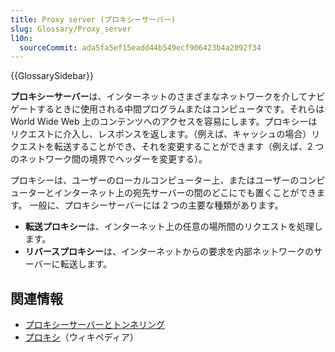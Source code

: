 ```yaml
---
title: Proxy server (プロキシーサーバー)
slug: Glossary/Proxy_server
l10n:
  sourceCommit: ada5fa5ef15eadd44b549ecf906423b4a2092f34
---
```


{{GlossarySidebar}}

**プロキシーサーバー**は、インターネットのさまざまなネットワークを介してナビゲートするときに使用される中間プログラムまたはコンピュータです。それらは World Wide Web 上のコンテンツへのアクセスを容易にします。プロキシーはリクエストに介入し、レスポンスを返します。（例えば、キャッシュの場合）リクエストを転送することができ、それを変更することができます（例えば、2 つのネットワーク間の境界でヘッダーを変更する）。

プロキシーは、ユーザーのローカルコンピューター上、またはユーザーのコンピューターとインターネット上の宛先サーバーの間のどこにでも置くことができます。 一般に、プロキシーサーバーには 2 つの主要な種類があります。

- **転送プロキシー**は、インターネット上の任意の場所間のリクエストを処理します。
- **リバースプロキシー**は、インターネットからの要求を内部ネットワークのサーバーに転送します。

## 関連情報

- [プロキシーサーバーとトンネリング](/ja/docs/Web/HTTP/Proxy_servers_and_tunneling)
- [プロキシ](https://ja.wikipedia.org/wiki/プロキシ)（ウィキペディア）
